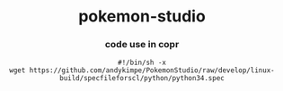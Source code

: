 <p><h1><center>pokemon-studio</center></h1></p>
<p><h3><center>code use in copr</center></h3></p>
<p><center><code>#!/bin/sh -x
wget https://github.com/andykimpe/PokemonStudio/raw/develop/linux-build/specfileforscl/python/python34.spec</code></center></p>
